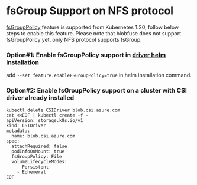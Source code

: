 # fsGroup Support on NFS protocol

[fsGroupPolicy](https://kubernetes-csi.github.io/docs/support-fsgroup.html) feature is supported from Kubernetes 1.20, follow below steps to enable this feature. Please note that blobfuse does not support fsGroupPolicy yet, only NFS protocol supports fsGroup.

### Option#1: Enable fsGroupPolicy support in [driver helm installation](../../../charts)

add `--set feature.enableFSGroupPolicy=true` in helm installation command.

### Option#2: Enable fsGroupPolicy support on a cluster with CSI driver already installed

```console
kubectl delete CSIDriver blob.csi.azure.com
cat <<EOF | kubectl create -f -
apiVersion: storage.k8s.io/v1
kind: CSIDriver
metadata:
  name: blob.csi.azure.com
spec:
  attachRequired: false
  podInfoOnMount: true
  fsGroupPolicy: File
  volumeLifecycleModes:
    - Persistent
    - Ephemeral
EOF
```
